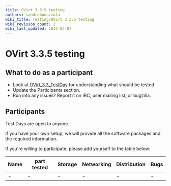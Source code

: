 ```yaml
---
title: OVirt 3.3.5 testing
authors: sandrobonazzola
wiki_title: Testing/OVirt 3.3.5 testing
wiki_revision_count: 2
wiki_last_updated: 2014-03-07
---
```


# OVirt 3.3.5 testing

## What to do as a participant

*   Look at [OVirt_3.3_TestDay](OVirt_3.3_TestDay) for understanding what should be tested
*   Update the Participants section.
*   Run into any issues? Report it on IRC, user mailing list, or bugzilla.

## Participants

Test Days are open to anyone.

If you have your own setup, we will provide all the software packages and the required information.

If you're willing to participate, please add yourself to the table below:

| Name | part tested | Storage | Networking | Distribution | Bugs |
|------|-------------|---------|------------|--------------|------|
| -    | -           | -       | -          | -            | -    |
